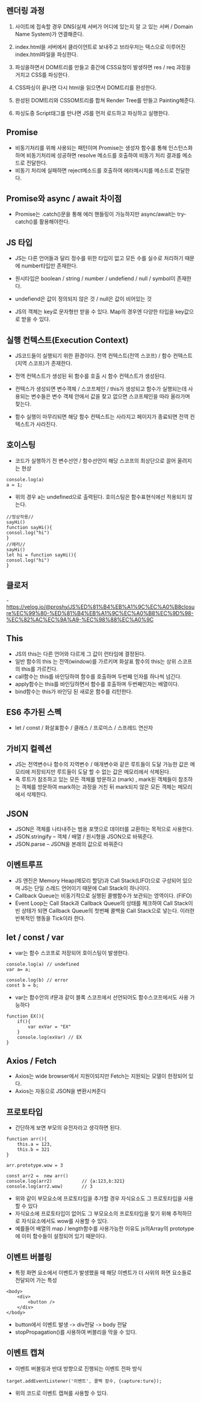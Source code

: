 ## **렌더링 과정**

1. 사이트에 접속할 경우 DNS(실제 서버가 어디에 있는지 알 고 있는 서버 / Domain Name System)가 연결해준다.

2. index.html을 서버에서 클라이언트로 보내주고 브라우저는 텍스으로 이루어진 index.html파일을 파싱한다.

3. 파싱을하면서 DOM트리를 만들고 중간에 CSS요청이 발생하면 res / req 과정을 거치고 CSS를 파싱한다.

4. CSS파싱이 끝나면 다시 html을 읽으면서 DOM트리를 완성한다.

5. 완성된 DOM트리와 CSSOM트리를 합쳐 Render Tree를 만들고 Painting해준다.

6. 파싱도중 Script태그를 만나면 JS를 먼저 로드하고 파싱하고 실행한다.

## **Promise**

- 비동기처리를 위해 사용되는 패턴이며 Promise는 생성자 함수를 통해 인스턴스화하며 비동기처리에 성공하면 resolve 메소드를 호출하여 비동기 처리 결과를 메소드로 전달한다.
- 비동기 처리에 실패하면 reject메소드를 호출하여 에러메시지를 메소드로 전달한다.

## **Promise와 async / await 차이점**

- Promise는 .catch()문을 통해 에러 핸들링이 가능하지만 async/await는 try-catch()를 활용해야한다.

## **JS 타입**

- JS는 다른 언어들과 달리 정수를 위한 타입이 없고 모든 수를 실수로 처리하기 때문에 number타입만 존재한다.

- 원시타입은 boolean / string / number / undefiend / null / symbol이 존재한다.

- undefiend은 값이 정의되지 않은 것 / null은 값이 비어있는 것

- JS의 객체는 key로 문자형만 받을 수 있다. Map의 경우엔 다양한 타입을 key값으로 받을 수 있다.

## **실행 컨텍스트(Execution Context)**

- JS코드들이 실행되기 위한 환경이다. 전역 컨텍스트(전역 스코프) / 함수 컨텍스트(지역 스코프)가 존재한다.

- 전역 컨텍스트가 생성된 뒤 함수를 호출 시 함수 컨텍스트가 생성된다.

- 컨텍스가 생성되면 변수객체 / 스코프체인 / this가 생성되고 함수가 실행되는데 사용되는 변수들은 변수 객체 안에서 값을 찾고 없으면 스코프체인을 따라 올라가며 찾는다.

- 함수 실행이 마무리되면 해당 함수 컨텍스트는 사라지고 페이지가 종료되면 전역 컨텍스트가 사라진다.

## **호이스팅**

- 코드가 실행하기 전 변수선언 / 함수선언이 해당 스코프의 최상단으로 끌어 올려지는 현상

```
console.log(a)
a = 1;
```

- 위의 경우 a는 undefined으로 출력된다. 호이스팅은 함수표현식에선 적용되지 않는다.

```
//정상작용//
sayHi()
function sayHi(){
consol.log("hi")
}
//에러//
sayHi()
let hi = function sayHi(){
consol.log("hi")
}
```

## **클로저**

-https://velog.io/@proshy/JS%ED%81%B4%EB%A1%9C%EC%A0%B8closure%EC%99%80-%ED%81%B4%EB%A1%9C%EC%A0%B8%EC%9D%98-%EC%82%AC%EC%9A%A9-%EC%98%88%EC%A0%9C

## **This**

- JS의 this는 다른 언어와 다르게 그 값이 런타임에 결정된다.
- 일반 함수의 this 는 전역(window)를 가르키며 화살표 함수의 this는 상위 스코프의 this를 가르킨다.
- call함수는 this를 바인딩하여 함수를 호출하며 두번째 인자를 하나씩 넘긴다.
- apply함수는 this를 바인딩하면서 함수를 호출하며 두번째인자는 배열이다.
- bind함수는 this가 바인딩 된 새로운 함수를 리턴한다.

## **ES6 추가된 스펙**

- let / const / 화살표함수 / 클래스 / 프로미스 / 스프레드 연산자

## **가비지 컬렉션**

- JS는 전역변수나 함수의 지역변수 / 매개변수와 같은 루트들이 도달 가능한 값은 메모리에 저장되지만 루트들이 도달 할 수 없는 값은 메모리에서 삭제된다.
- 즉 루트가 참조하고 있는 모든 객체를 방문하고 (mark) , mark된 객체들이 참조하는 객체를 방문하여 mark하는 과정을 거친 뒤 mark되지 않은 모든 객체는 메모리에서 삭제한다.

## **JSON**

- JSON은 객체를 나타내주는 범용 포맷으로 데이터를 교환하는 목적으로 사용한다.
- JSON.stringify – 객체 / 배열 / 원시형을 JSON으로 바꿔준다.
- JSON.parse – JSON을 본래의 값으로 바꿔준다

## **이벤트루프**

- JS 엔진은 Memory Heap(메모리 할당)과 Call Stack(LIFO)으로 구성되어 있으며 JS는 단일 스레드 언어이기 때문에 Call Stack이 하나이다.
- Callback Queue는 비동기적으로 실행된 콜뱅함수가 보관되는 영역이다. (FIFO)
- Event Loop는 Call Stack과 Callback Queue의 상태를 체크하여 Call Stack이 빈 상태가 되면 Callback Queue의 첫번째 콜백을 Call Stack으로 넣는다. 이러한 반복적인 행동을 Tick이라 한다.

## **let / const / var**

- var는 함수 스코프로 저장되어 호이스팅이 발생한다.

```
console.log(a) // undefined
var a= a;

console.log(b) // error
const b = b;
```

- var는 함수안의 if문과 같이 블록 스코프에서 선언되어도 함수스코프에서도 사용 가능하다

```
function EX(){
    if(){
        var exVar = "EX"
    }
    console.log(exVar) // EX
}
```

## **Axios / Fetch**

- Axios는 wide browser에서 지원이되지만 Fetch는 지원되는 모델이 한정되어 있다.
- Axios는 자동으로 JSON을 변환시켜준다

## **프로토타입**

- 간단하게 보면 부모의 유전자라고 생각하면 된다.

```
function arr(){
    this.a = 123,
    this.b = 321
}

arr.prototype.wow = 3

const arr2 =  new arr()
console.log(arr2)           // {a:123,b:321}
console.log(arr2.wow)       // 3
```

- 위와 같이 부모요소에 프로토타입을 추가할 경우 자식요소도 그 프로토타입을 사용할 수 있다
- 자식요소에 프로토타입이 없어도 그 부모요소의 프로토타입을 찾기 위해 추적하므로 자식요소에서도 wow를 사용할 수 있다.
- 예를들어 배열의 map / length함수를 사용가능한 이유도 js의Array의 prototype에 이미 함수들이 설정되어 있기 때문이다.

## **이벤트 버블링**

- 특정 화면 요소에서 이벤트가 발생했을 때 해당 이벤트가 더 사위의 화면 요소들로 전달되어 가는 특성

```
<body>
    <div>
        <button />
    </div>
</body>
```

- button에서 이벤트 발생 -> div전달 -> body 전달
- stopPropagation()를 사용하여 버블리을 막을 수 있다.

## **이벤트 캡쳐**

- 이벤트 버블링과 반대 방향으로 진행되는 이벤트 전파 방식

```
target.addEventListener('이벤트', 콜백 함수, {capture:ture});
```

- 위의 코드로 이벤트 캡쳐를 사용할 수 있다.
